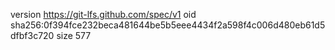 version https://git-lfs.github.com/spec/v1
oid sha256:0f394fce232beca481644be5b5eee4434f2a598f4c006d480eb61d5dfbf3c720
size 577
